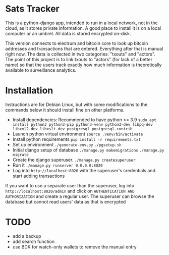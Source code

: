 Sats Tracker
==
This is a python-django app, intended to run in a local network, not in the cloud, as it stores private information. A good place to install it is on a local computer or an umbrel. All data is stored encrypted on-disk.

This version connects to electrum and bitcoin core to look up bitcoin addresses and transactions that are entered. Everything after that is manual right now. The data is collected in two categories: "txouts" and "actors". The point of this project is to link txouts to "actors" (for lack of a better name) so that the users track exactly how much information is theoretically available to surveillance analytics.

# Installation
Instructions are for Debian Linux, but with some modifications to the commands below it should install fine on other platforms.
- Install dependencies: Recommended to have python >= 3.9
`sudo apt install python3 python3-pip python3-venv python3-dev libpq-dev libxml2-dev libxslt-dev postgresql postgresql-contrib`
- Launch python virtual environment
`source .venv/bin/activate`
- Install python requirements
`pip install -r requirements.txt`
- Set up environment
`./generate-env.py`
`./pgsetup.sh`
- Initial django setup of database
`./manage.py makemigrations`
`./manage.py migrate`
- Create the django superuser.
`./manage.py createsuperuser`
- Run it
`./manage.py runserver 0.0.0.0:8020`
- Log into `http://localhost:8020` with the superuser's credentials and start adding transactions

If you want to use a separate user than the superuser, log into `http://localhost:8020/admin` and click on `AUTHENTICATION AND AUTHORIZATION` and create a regular user. The superuser can browse the database but cannot read users' data as that is encrypted

# TODO
- add a backup
- add search function
- use BDK for watch-only wallets to remove the manual entry
